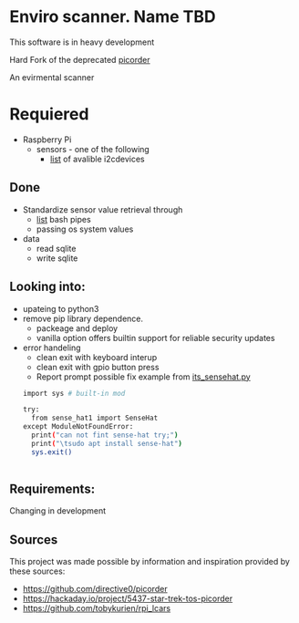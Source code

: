 # Enviro scanner. Name TBD
This software is in heavy development 

Hard Fork of the deprecated [picorder](https://github.com/directive0/picorderOS)


An evirmental scanner

# Requiered
- Raspberry Pi
  - sensors - one of the following
    - [list](https://gitlab.com/tearran/its-i2cDevices) of avalible i2cdevices   

## Done
- Standardize sensor value retrieval through
  - [list](https://gitlab.com/tearran/its-i2cDevices) bash pipes
  - passing os system values
- data 
   - read sqlite
   - write sqlite 


## Looking into:
- upateing to python3
- remove pip library dependence.  
  - packeage and deploy 
  - vanilla option offers builtin support for reliable security updates 
- error handeling
   - clean exit with keyboard interup
   - clean exit with gpio button press
   - Report prompt possible fix
    example from [its_sensehat.py](https://gitlab.com/tearran/its-senseHat)
    ```bash
    import sys # built-in mod

    try:
      from sense_hat1 import SenseHat
    except ModuleNotFoundError:
      print("can not fint sense-hat try;")
      print("\tsudo apt install sense-hat")
      sys.exit()
       
    ```   
## Requirements:
Changing in development

## Sources
This project was made possible by information and inspiration provided by these sources:
- https://github.com/directive0/picorder
- https://hackaday.io/project/5437-star-trek-tos-picorder
- https://github.com/tobykurien/rpi_lcars
